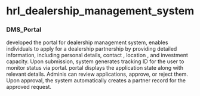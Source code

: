 # hrl_dealership_management_system

### DMS_Portal
developed the portal for dealership management system, enables individuals to apply for a dealership partnership by providing detailed information, including personal details, contact , location , and investment capacity. Upon submission, system generates  tracking ID for the user to monitor status via portal. portal displays the application state  along with relevant details. Adminis can review applications, approve, or reject them. Upon approval, the system automatically creates a partner record for the approved request.
